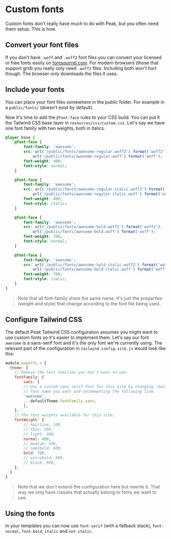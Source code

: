 # Custom fonts

Custom fonts don't really have much to do with Peak, but you often need them setup. This is how.

## Convert your font files
If you don't have `.woff` and `.woff2` font files you can convert your licensed or free fonts easily on [fontsquirrel.com](https://www.fontsquirrel.com/tools/webfont-generator). For modern browsers (those that support grid) you really only need `.woff2` files. Including both won't hurt though. The browser only downloads the files it uses.

## Include your fonts
You can place your font files somewhere in the public folder. For example in a `public/fonts/` (doesn't exist by default).

Now it's time to add the `@font-face` rules to your CSS build. You can put it the Tailwind CSS base layer in `resources/css/custom.css`. Let's say we have one font family with two weights, both in italics.

```css
@layer base {
    @font-face {
        font-family: 'awesome';
        src: url('/public/fonts/awesome-regular.woff2') format('woff2'),
            url('/public/fonts/awesome-regular.woff') format('woff');
        font-weight: 400;
        font-style: normal;
    }

    @font-face {
        font-family: 'awesome';
        src: url('/public/fonts/awesome-regular-italic.woff2') format('woff2'),
            url('/public/fonts/awesome-regular-italic.woff') format('woff');
        font-weight: 400;
        font-style: italic;
    }

    @font-face {
        font-family: 'awesome';
        src: url('/public/fonts/awesome-bold.woff2') format('woff2'),
            url('/public/fonts/awesome-bold.woff') format('woff');
        font-weight: 700;
        font-style: normal;
    }

    @font-face {
        font-family: 'awesome';
        src: url('/public/fonts/awesome-bold-italic.woff2') format('woff2'),
            url('/public/fonts/awesome-bold-italic.woff') format('woff');
        font-weight: 700;
        font-style: italic;
    }
}
```
> Note that all font-family share the same name. It's just the properties (weight and style) that change according to the font file being used.

## Configure Tailwind CSS
The default Peak Tailwind CSS configuration assumes you might want to use custom fonts so it's easier to implement them. Let's say our font `awesome` is a sans-serif font and it's the only font we're currently using. The relevant part of the configuration in `tailwind.config.site.js` would look like this:

```js
module.exports = {
  theme: {
    // Remove the font families you don't want to use.
    fontFamily: {
        sans: [
        // Use a custom sans serif font for this site by changing 'Gaultier' to the
        // font name you want and uncommenting the following line.
        'awesome',
        ...defaultTheme.fontFamily.sans,
        ],
    },
    // The font weights available for this site.
    fontWeight: {
        // hairline: 100,
        // thin: 200,
        // light: 300,
        normal: 400,
        // medium: 500,
        // semibold: 600,
        bold: 700,
        // extrabold: 800,
        // black: 900,
    },
  }
}
```
> Note that we *don't* extend the configuration here but rewrite it. That way we only have classes that actually belong to fonts we want to use.

## Using the fonts
In your templates you can now use `font-serif` (with a fallback stack), `font-normal`, `font-bold`, `italic` and `not-italic`.
